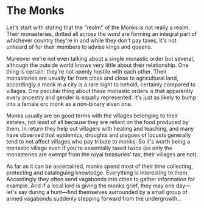 # The Monks

Let's start with stating that the "realm" of the Monks is not really a realm. Their monasteries, dotted all across the word are forming an integral part of whichever country they're in and while they don't pay taxes, it's not unheard of for their members to advise kings and queens.

Moreover we're not even talking about a single monastic order but several, although the outside world knows very little about their relationship. One thing is certain: they're not openly hostile with each other. Their monasteries are usually far from cities and close to agricultural land, accordingly a monk in a city is a rare sight to behold, certainly compared to villages. One peculiar thing about these monastic orders is that apparently every ancestry and gender is equally represented: it's just as likely to bump into a female orc monk as a non-binary elven one.

Monks usually are on good terms with the villages belonging to their estates, not least of all because they are reliant on the food produced by them. In return they help out villagers with healing and teaching, and many have observed that epidemics, droughts and plagues of locusts generally tend to not affect villages who pay tribute to monks. So it's worth being a monastic village even if you're essentially taxed twice (as only the monasteries are exempt from the royal treasuries' tax, their villages are not).

As far as it can be ascertained, monks spend most of their time collecting, protecting and cataloguing knowledge. Everything is interesting to them. Accordingly they often send vagabonds into cities to gather information for example. And if a local lord is giving the monks grief, they may one day—let's say during a hunt—find themselves surrounded by a small group of armed vagabonds suddenly stepping forward from the undergrowth...
